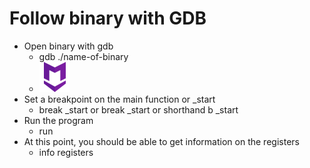 # Follow binary with GDB

* Open binary with gdb
    * gdb ./name-of-binary
    * ![alt text](https://github.com/adam-p/markdown-here/raw/master/src/common/images/icon48.png "Logo Title Text 1")
* Set a breakpoint on the main function or _start
    * break _start or break _start or shorthand b _start
* Run the program
    * run
* At this point, you should be able to get information on the registers
    * info registers